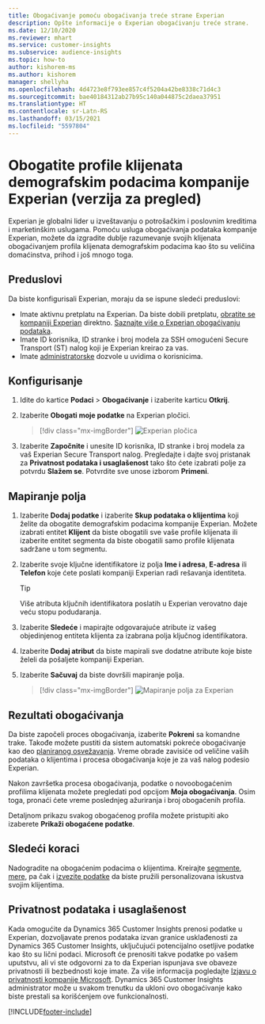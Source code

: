 ```yaml
---
title: Obogaćivanje pomoću obogaćivanja treće strane Experian
description: Opšte informacije o Experian obogaćivanju treće strane.
ms.date: 12/10/2020
ms.reviewer: mhart
ms.service: customer-insights
ms.subservice: audience-insights
ms.topic: how-to
author: kishorem-ms
ms.author: kishorem
manager: shellyha
ms.openlocfilehash: 4d4723e8f793ee857c4f5204a42be8338c71d4c3
ms.sourcegitcommit: bae40184312ab27b95c140a044875c2daea37951
ms.translationtype: HT
ms.contentlocale: sr-Latn-RS
ms.lasthandoff: 03/15/2021
ms.locfileid: "5597804"
---
```

# <a name="enrich-customer-profiles-with-demographics-from-experian-preview"></a>Obogatite profile klijenata demografskim podacima kompanije Experian (verzija za pregled)

Experian je globalni lider u izveštavanju o potrošačkim i poslovnim kreditima i marketinškim uslugama. Pomoću usluga obogaćivanja podataka kompanije Experian, možete da izgradite dublje razumevanje svojih klijenata obogaćivanjem profila klijenata demografskim podacima kao što su veličina domaćinstva, prihod i još mnogo toga.

## <a name="prerequisites"></a>Preduslovi

Da biste konfigurisali Experian, moraju da se ispune sledeći preduslovi:

- Imate aktivnu pretplatu na Experian. Da biste dobili pretplatu, [obratite se kompaniji Experian](https://www.experian.com/marketing-services/contact) direktno. [Saznajte više o Experian obogaćivanju podataka](https://www.experian.com/marketing-services/microsoft?cmpid=ems_web_mci_cdppage).
- Imate ID korisnika, ID stranke i broj modela za SSH omogućeni Secure Transport (ST) nalog koji je Experian kreirao za vas.
- Imate [administratorske](permissions.md#administrator) dozvole u uvidima o korisnicima.

## <a name="configuration"></a>Konfigurisanje

1. Idite do kartice **Podaci** > **Obogaćivanje** i izaberite karticu **Otkrij**.

1. Izaberite **Obogati moje podatke** na Experian pločici.

   > [!div class="mx-imgBorder"]
   > ![Experian pločica](media/experian-tile.png "Experian pločica")

1. Izaberite **Započnite** i unesite ID korisnika, ID stranke i broj modela za vaš Experian Secure Transport nalog. Pregledajte i dajte svoj pristanak za **Privatnost podataka i usaglašenost** tako što ćete izabrati polje za potvrdu **Slažem se**. Potvrdite sve unose izborom **Primeni**.

## <a name="map-your-fields"></a>Mapiranje polja

1.  Izaberite **Dodaj podatke** i izaberite **Skup podataka o klijentima** koji želite da obogatite demografskim podacima kompanije Experian. Možete izabrati entitet **Klijent** da biste obogatili sve vaše profile klijenata ili izaberite entitet segmenta da biste obogatili samo profile klijenata sadržane u tom segmentu.

1. Izaberite svoje ključne identifikatore iz polja **Ime i adresa**, **E-adresa** ili **Telefon** koje ćete poslati kompaniji Experian radi rešavanja identiteta.

   > [!TIP]
   > Više atributa ključnih identifikatora poslatih u Experian verovatno daje veću stopu podudaranja.

1. Izaberite **Sledeće** i mapirajte odgovarajuće atribute iz vašeg objedinjenog entiteta klijenta za izabrana polja ključnog identifikatora.

1. Izaberite **Dodaj atribut** da biste mapirali sve dodatne atribute koje biste želeli da pošaljete kompaniji Experian.

1.  Izaberite **Sačuvaj** da biste dovršili mapiranje polja.

    > [!div class="mx-imgBorder"]
    > ![Mapiranje polja za Experian](media/experian-field-mapping.png "Mapiranje polja za Experian")

## <a name="enrichment-results"></a>Rezultati obogaćivanja

Da biste započeli proces obogaćivanja, izaberite **Pokreni** sa komandne trake. Takođe možete pustiti da sistem automatski pokreće obogaćivanje kao deo [planiranog osvežavanja](system.md#schedule-tab). Vreme obrade zavisiće od veličine vaših podataka o klijentima i procesa obogaćivanja koje je za vaš nalog podesio Experian.

Nakon završetka procesa obogaćivanja, podatke o novoobogaćenim profilima klijenata možete pregledati pod opcijom **Moja obogaćivanja**. Osim toga, pronaći ćete vreme poslednjeg ažuriranja i broj obogaćenih profila.

Detaljnom prikazu svakog obogaćenog profila možete pristupiti ako izaberete **Prikaži obogaćene podatke**.

## <a name="next-steps"></a>Sledeći koraci

Nadogradite na obogaćenim podacima o klijentima. Kreirajte [segmente](segments.md), [mere](measures.md), pa čak i [izvezite podatke](export-destinations.md) da biste pružili personalizovana iskustva svojim klijentima.

## <a name="data-privacy-and-compliance"></a>Privatnost podataka i usaglašenost

Kada omogućite da Dynamics 365 Customer Insights prenosi podatke u Experian, dozvoljavate prenos podataka izvan granice usklađenosti za Dynamics 365 Customer Insights, uključujući potencijalno osetljive podatke kao što su lični podaci. Microsoft će prenositi takve podatke po vašem uputstvu, ali vi ste odgovorni za to da Experian ispunjava sve obaveze privatnosti ili bezbednosti koje imate. Za više informacija pogledajte [Izjavu o privatnosti kompanije Microsoft](https://go.microsoft.com/fwlink/?linkid=396732).
Dynamics 365 Customer Insights administrator može u svakom trenutku da ukloni ovo obogaćivanje kako biste prestali sa korišćenjem ove funkcionalnosti.


[!INCLUDE[footer-include](../includes/footer-banner.md)]